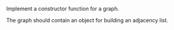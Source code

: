 Implement a constructor function for a graph.

The graph should contain an object for building an adjacency list.
